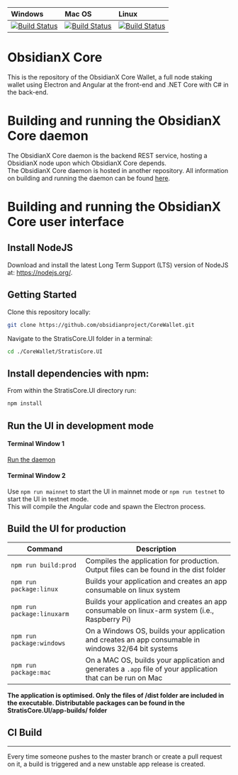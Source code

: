 | Windows | Mac OS | Linux
| :---- | :------ | :---- |
| [![Build Status](https://dev.azure.com/SolarisPlatform/SolarisCore/_apis/build/status/Hosted%20Windows%20Container)](https://dev.azure.com/SolarisPlatform/SolarisCore/_build/latest?definitionId=16) | [![Build Status](https://dev.azure.com/SolarisPlatform/SolarisCore/_apis/build/status/Hosted%20macOS)](https://dev.azure.com/SolarisPlatform/SolarisCore/_build/latest?definitionId=18) | [![Build Status](https://dev.azure.com/SolarisPlatform/SolarisCore/_apis/build/status/Hosted%20Ubuntu%201604)](https://dev.azure.com/SolarisPlatform/SolarisCore/_build/latest?definitionId=17)

# ObsidianX Core

This is the repository of the ObsidianX Core Wallet, a full node staking wallet using Electron and Angular at the front-end and .NET Core with C# in the back-end.

# Building and running the ObsidianX Core daemon

The ObsidianX Core daemon is the backend REST service, hosting a ObsidianX node upon which ObsidianX Core depends.  
The ObsidianX Core daemon is hosted in another repository. All information on building and running the daemon can be found [here](https://github.com/obsidianproject/Obsidian-StratisNode/blob/master/Documentation/getting-started.md).

# Building and running the ObsidianX Core user interface

## Install NodeJS

Download and install the latest Long Term Support (LTS) version of NodeJS at: https://nodejs.org/. 

## Getting Started

Clone this repository locally:

``` bash
git clone https://github.com/obsidianproject/CoreWallet.git
```

Navigate to the StratisCore.UI folder in a terminal:
``` bash
cd ./CoreWallet/StratisCore.UI
```

## Install dependencies with npm:

From within the StratisCore.UI directory run:

``` bash
npm install
```

## Run the UI in development mode

#### Terminal Window 1
[Run the daemon](https://github.com/obsidianproject/Obsidian-StratisNode/blob/master/Documentation/getting-started.md)  

#### Terminal Window 2
Use `npm run mainnet` to start the UI in mainnet mode or `npm run testnet` to start the UI in testnet mode.  
This will compile the Angular code and spawn the Electron process.

## Build the UI for production

|Command|Description|
|--|--|
|`npm run build:prod`| Compiles the application for production. Output files can be found in the dist folder |
|`npm run package:linux`| Builds your application and creates an app consumable on linux system |
|`npm run package:linuxarm`| Builds your application and creates an app consumable on linux-arm system (i.e., Raspberry Pi) |
|`npm run package:windows`| On a Windows OS, builds your application and creates an app consumable in windows 32/64 bit systems |
|`npm run package:mac`|  On a MAC OS, builds your application and generates a `.app` file of your application that can be run on Mac |

**The application is optimised. Only the files of /dist folder are included in the executable. Distributable packages can be found in the StratisCore.UI/app-builds/ folder**

## CI Build
-----------

Every time someone pushes to the master branch or create a pull request on it, a build is triggered and a new unstable app release is created.


